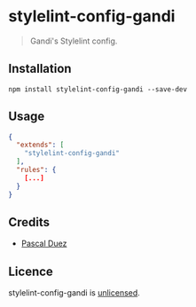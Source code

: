 # stylelint-config-gandi

> Gandi's Stylelint config.


## Installation

```
npm install stylelint-config-gandi --save-dev
```


## Usage

```json
{
  "extends": [
    "stylelint-config-gandi"
  ],
  "rules": {
    [...]
  }
}
```


## Credits

* [Pascal Duez](https://github.com/pascalduez)


## Licence

stylelint-config-gandi is [unlicensed](http://unlicense.org/).



[npm-url]: https://www.npmjs.org/package/stylelint-config-gandi
[npm-image]: http://img.shields.io/npm/v/stylelint-config-gandi.svg?style=flat-square
[travis-url]: https://travis-ci.org/pascalduez/stylelint-config-gandi?branch=master
[travis-image]: http://img.shields.io/travis/pascalduez/stylelint-config-gandi.svg?style=flat-square
[stylelint]: https://github.com/stylelint/stylelint
[stylelint-config-standard]: https://github.com/stylelint/stylelint-config-standard
[stylelint-config-css-mobules]: https://github.com/pascalduez/stylelint-config-css-modules
[css modules]: https://github.com/css-modules/css-modules
